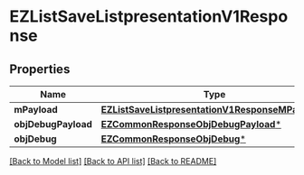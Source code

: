 # EZListSaveListpresentationV1Response

## Properties
Name | Type | Description | Notes
------------ | ------------- | ------------- | -------------
**mPayload** | [**EZListSaveListpresentationV1ResponseMPayload***](EZListSaveListpresentationV1ResponseMPayload.md) |  | 
**objDebugPayload** | [**EZCommonResponseObjDebugPayload***](EZCommonResponseObjDebugPayload.md) |  | [optional] 
**objDebug** | [**EZCommonResponseObjDebug***](EZCommonResponseObjDebug.md) |  | [optional] 

[[Back to Model list]](../README.md#documentation-for-models) [[Back to API list]](../README.md#documentation-for-api-endpoints) [[Back to README]](../README.md)


